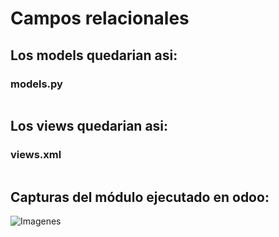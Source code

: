 # Campos relacionales
## Los models quedarian asi:
### models.py
```

```

## Los views quedarian asi:
### views.xml
```

```

## Capturas del módulo ejecutado en odoo:
![Imagenes](./Imagenes)